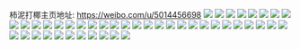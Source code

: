 柿泥打椰主页地址: https://weibo.com/u/5014456698 
![](https://wx4.sinaimg.cn/mw2000/005tm9fQly1h9626g0ln3j30u01404av.jpg) 
![](https://wx4.sinaimg.cn/mw2000/005tm9fQly1h9626gbo9sj30wu0omjwx.jpg) 
![](https://wx4.sinaimg.cn/mw2000/005tm9fQly1h8piczmdf3j31270u07fb.jpg) 
![](https://wx4.sinaimg.cn/mw2000/005tm9fQly1h8pif9mi1zj30u00u044q.jpg) 
![](https://wx4.sinaimg.cn/mw2000/005tm9fQly1h8pifa4bolj31400u0dp9.jpg) 
![](https://wx4.sinaimg.cn/mw2000/005tm9fQly1h8pifagy3gj30u0140wlj.jpg) 
![](https://wx4.sinaimg.cn/mw2000/005tm9fQly1h8pifavuimj30u0140q9c.jpg) 
![](https://wx4.sinaimg.cn/mw2000/005tm9fQly1h875d4ce5gj31hc0u0tm8.jpg) 
![](https://wx4.sinaimg.cn/mw2000/005tm9fQly1h875d4l429j30u014047m.jpg) 
![](https://wx4.sinaimg.cn/mw2000/005tm9fQly1h829edqa46j30u00zkgse.jpg) 
![](https://wx4.sinaimg.cn/mw2000/005tm9fQly1h829ee1swxj30u0140qbc.jpg) 
![](https://wx4.sinaimg.cn/mw2000/005tm9fQly1h829eef9gjj30vd0u0adp.jpg) 
![](https://wx4.sinaimg.cn/mw2000/005tm9fQly1h7ge8k0sq6j30u0140q5f.jpg) 
![](https://wx4.sinaimg.cn/mw2000/005tm9fQly1h7ge8k83p6j30u01400v5.jpg) 
![](https://wx4.sinaimg.cn/mw2000/005tm9fQgy1h6yauo2wugj30u0140k2v.jpg) 
![](https://wx4.sinaimg.cn/mw2000/005tm9fQgy1h6yaumrk8xj31400u0n8y.jpg) 
![](https://wx4.sinaimg.cn/mw2000/005tm9fQgy1h6yaulkfjlj30u0140gs2.jpg) 
![](https://wx4.sinaimg.cn/mw2000/005tm9fQgy1h6yauoyvtpj30u0140afy.jpg) 
![](https://wx4.sinaimg.cn/mw2000/005tm9fQly1h6rtdaft8dj31r70zkarz.jpg) 
![](https://wx4.sinaimg.cn/mw2000/005tm9fQly1h6rtd80f5kj31sc2dsnpf.jpg) 
![](https://wx4.sinaimg.cn/mw2000/005tm9fQly1h6ix7wxjgbj30u0140qck.jpg) 
![](https://wx4.sinaimg.cn/mw2000/005tm9fQly1h6ix7wlmusj30u0140ajh.jpg) 
![](https://wx4.sinaimg.cn/mw2000/005tm9fQly1h68esc05lmj30u01400up.jpg) 
![](https://wx4.sinaimg.cn/mw2000/005tm9fQly1h5nzjgo5brj30u0140n0l.jpg) 
![](https://wx4.sinaimg.cn/mw2000/005tm9fQly1h5naw1xcc8j30u0140ti2.jpg) 
![](https://wx4.sinaimg.cn/mw2000/005tm9fQly1h5naw2dis2j30u0140q9f.jpg) 
![](https://wx4.sinaimg.cn/mw2000/005tm9fQly1h5fysfo8koj30u014044d.jpg) 
![](https://wx4.sinaimg.cn/mw2000/005tm9fQly1h4rkj82kbdj31400u0gx8.jpg) 
![](https://wx4.sinaimg.cn/mw2000/005tm9fQly1h43bl10yr8j30u00u0gqs.jpg) 
![](https://wx4.sinaimg.cn/mw2000/005tm9fQly1h43bl0nl5tj30u00u0go7.jpg) 
![](https://wx4.sinaimg.cn/mw2000/005tm9fQly1h43bl1ali1j30u00u0n31.jpg) 
![](https://wx4.sinaimg.cn/mw2000/005tm9fQly1h43bl1oi51j31400u0n7c.jpg) 
![](https://wx4.sinaimg.cn/mw2000/005tm9fQly1h43bl21u1tj30u00u0gsn.jpg) 
![](https://wx4.sinaimg.cn/mw2000/005tm9fQly1h43bl2dqxzj31400u0n6o.jpg) 
![](https://wx4.sinaimg.cn/mw2000/005tm9fQly1h29hv2vwptj30u0140qcu.jpg) 
![](https://wx4.sinaimg.cn/mw2000/005tm9fQly1h29hv3ad5uj30u0140k26.jpg) 
![](https://wx4.sinaimg.cn/mw2000/005tm9fQly1h29hv3hplkj30u0140dnj.jpg) 
![](https://wx4.sinaimg.cn/mw2000/005tm9fQly1h29hv3owr4j30u0140qe7.jpg) 
![](https://wx4.sinaimg.cn/mw2000/005tm9fQly1h1oqpz8vxfj30u0140dmn.jpg) 
![](https://wx4.sinaimg.cn/mw2000/005tm9fQly1h1nah1mh5yj31400u0qdu.jpg) 
![](https://wx4.sinaimg.cn/mw2000/005tm9fQly1gyzn9ma9t8j30u0140dlo.jpg) 
![](https://wx4.sinaimg.cn/mw2000/005tm9fQly1gvbv84z7doj62c03407wi02.jpg) 
![](https://wx4.sinaimg.cn/mw2000/005tm9fQly1gvbv85rbkmj62c0340e8102.jpg) 
![](https://wx4.sinaimg.cn/mw2000/005tm9fQly1gvbv86so4hj62c0340b2902.jpg) 
